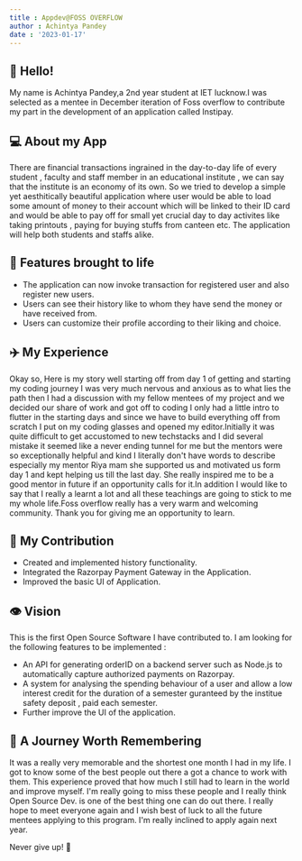 ```yaml
---
title : Appdev@FOSS OVERFLOW
author : Achintya Pandey
date : '2023-01-17'
---
```


## 👋 Hello!
My name is Achintya Pandey,a 2nd year student at IET lucknow.I was selected as a mentee in December iteration of Foss overflow to contribute my part in 
the development of an application called Instipay.

## 💻 About my App

There are financial transactions ingrained in the day-to-day life of every student , faculty and staff member in an educational institute , we can say that the
institute is an economy of its own. So we tried to develop a simple yet aesthitically beautiful application where user would be able to load some amount of
money to their account which will be linked to their ID card and would be able to pay off for small yet crucial day to day activites like taking printouts ,
paying for buying stuffs from canteen etc. The application will help both students and staffs alike.

## 🎊 Features brought to life

* The application can now invoke transaction for registered user and also register new users.
* Users can see their history like to whom they have send the money or have received from.
* Users can customize their profile according to their liking and choice.

## ✈️ My Experience

Okay so, Here is my story well starting off from day 1 of getting and starting my coding journey I was very much 
nervous and anxious as to what lies the path then I had a discussion with my fellow mentees of my project and we 
decided our share of work and got off to coding I only had a little intro to flutter in the starting days and since 
we have to build everything off from scratch I put on my coding glasses and opened my editor.Initially it was quite
difficult to get accustomed to new techstacks and I did several mistake it seemed like a never ending tunnel for me 
but the mentors were so exceptionally helpful and kind I literally don't have words to describe especially my mentor
Riya mam she supported us and motivated us form day 1 and kept helping us till the last day. She really inspired me to
be a good mentor in future if an opportunity calls for it.In addition I would like to say that I really a learnt a lot
and all these teachings are going to stick to me my whole life.Foss overflow really has a very warm and welcoming community.
Thank you for giving me an opportunity to learn.

## 💾 My Contribution

* Created and implemented history functionality.
* Integrated the Razorpay Payment Gateway in the Application.
* Improved the basic UI of Application. 

## 👁️ Vision

This is the first Open Source Software I have contributed to. I am looking for the following features to be implemented :
* An API for generating orderID on a backend server such as Node.js to automatically capture authorized payments on Razorpay.
* A system for analysing the spending behaviour of a user and allow a low interest credit for the duration of a semester guranteed by the 
  institue safety deposit , paid each semester.
* Further improve the UI of the application.

## 💝 A Journey Worth Remembering

It was a really very memorable and the shortest one month I had in my life. I got to know some of the best people out there a got a chance to work
with them. This experience proved that how much I still had to learn in the world and improve myself. I'm really going to miss these people and I 
really think Open Source Dev. is one of the best thing one can do out there. I really hope to meet everyone again and I wish best of luck to all the future
mentees applying to this program. I'm really inclined to apply again next year.

Never give up! 🏁 
